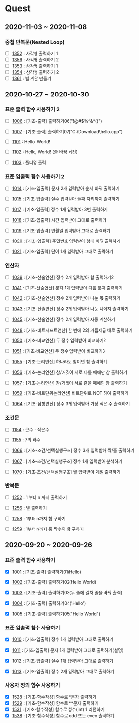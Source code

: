 # Quest

## 2020-11-03 ~ 2020-11-08
### 중첩 반복문(Nested Loop)
- [ ] [1352](https://codeup.kr/problem.php?id=1352) : 사각형 출력하기 1
- [ ] [1356](https://codeup.kr/problem.php?id=1352) : 사각형 출력하기 2
- [ ] [1353](https://codeup.kr/problem.php?id=1353) : 삼각형 출력하기 1
- [ ] [1354](https://codeup.kr/problem.php?id=1354) : 삼각형 출력하기 2
- [ ] [1361](https://codeup.kr/problem.php?id=1361) : 별 계단 만들기

## 2020-10-27 ~ 2020-10-30
### 표준 출력 함수 사용하기 2
- [ ] [1006](https://codeup.kr/problem.php?id=1006) : [기초-출력] 출력하기06("!@#$%^&*()")
- [ ] [1007](https://codeup.kr/problem.php?id=1007) : [기초-출력] 출력하기07("C:\Download\hello.cpp")
- [ ] [1101](https://codeup.kr/problem.php?id=1101) : Hello, World!
- [ ] [1102](https://codeup.kr/problem.php?id=1102) : Hello, World! (줄 바꿈 버전)
- [ ] [1103](https://codeup.kr/problem.php?id=1103) : 폴더명 출력


### 표준 입출력 함수 사용하기 2
- [ ] [1014](https://codeup.kr/problem.php?id=1014) : [기초-입출력] 문자 2개 입력받아 순서 바꿔 출력하기
- [ ] [1015](https://codeup.kr/problem.php?id=1015) : [기초-입출력] 실수 입력받아 둘째 자리까지 출력하기
- [ ] [1017](https://codeup.kr/problem.php?id=1017) : [기초-입출력] 정수 1개 입력받아 3번 출력하기
- [ ] [1018](https://codeup.kr/problem.php?id=1018) : [기초-입출력] 시간 입력받아 그대로 출력하기
- [ ] [1019](https://codeup.kr/problem.php?id=1019) : [기초-입출력] 연월일 입력받아 그대로 출력하기
- [ ] [1020](https://codeup.kr/problem.php?id=1020) : [기초-입출력] 주민번호 입력받아 형태 바꿔 출력하기
- [ ] [1021](https://codeup.kr/problem.php?id=1021) : [기초-입출력] 단어 1개 입력받아 그대로 출력하기


### 연산자
- [ ] [1039](https://codeup.kr/problem.php?id=1039) : [기초-산술연산] 정수 2개 입력받아 합 출력하기2
- [ ] [1041](https://codeup.kr/problem.php?id=1041) : [기초-산술연산] 문자 1개 입력받아 다음 문자 출력하기
- [ ] [1042](https://codeup.kr/problem.php?id=1042) : [기초-산술연산] 정수 2개 입력받아 나눈 몫 출력하기
- [ ] [1043](https://codeup.kr/problem.php?id=1043) : [기초-산술연산] 정수 2개 입력받아 나눈 나머지 출력하기
- [ ] [1045](https://codeup.kr/problem.php?id=1045) : [기초-산술연산] 정수 2개 입력받아 자동 계산하기
- [ ] [1048](https://codeup.kr/problem.php?id=1048) : [기초-비트시프트연산] 한 번에 2의 거듭제곱 배로 출력하기
- [ ] [1050](https://codeup.kr/problem.php?id=1050) : [기초-비교연산] 두 정수 입력받아 비교하기2
- [ ] [1051](https://codeup.kr/problem.php?id=1051) : [기초-비교연산] 두 정수 입력받아 비교하기3
- [ ] [1055](https://codeup.kr/problem.php?id=1055) : [기초-논리연산] 하나라도 참이면 참 출력하기
- [ ] [1056](https://codeup.kr/problem.php?id=1056) : [기초-논리연산] 참/거짓이 서로 다를 때에만 참 출력하기
- [ ] [1057](https://codeup.kr/problem.php?id=1057) : [기초-논리연산] 참/거짓이 서로 같을 때에만 참 출력하기
- [ ] [1059](https://codeup.kr/problem.php?id=1059) : [기초-비트단위논리연산] 비트단위로 NOT 하여 출력하기
- [ ] [1064](https://codeup.kr/problem.php?id=1063) : [기초-삼항연산] 정수 3개 입력받아 가장 작은 수 출력하기


### 조건문
- [ ] [1154](https://codeup.kr/problem.php?id=1154) : 큰수 - 작은수
- [ ] [1155](https://codeup.kr/problem.php?id=1155) : 7의 배수
- [ ] [1066](https://codeup.kr/problem.php?id=1066) : [기초-조건/선택실행구조] 정수 3개 입력받아 짝/홀 출력하기
- [ ] [1067](https://codeup.kr/problem.php?id=1067) : [기초-조건/선택실행구조] 정수 1개 입력받아 분석하기
- [ ] [1070](https://codeup.kr/problem.php?id=1070) : [기초-조건/선택실행구조] 월 입력받아 계절 출력하기


### 반복문
- [ ] [1252](https://codeup.kr/problem.php?id=1252) : 1 부터 n 까지 출력하기
- [ ] [1256](https://codeup.kr/problem.php?id=1256) : 별 출력하기
- [ ] [1258](https://codeup.kr/problem.php?id=1258) : 1부터 n까지 합 구하기
- [ ] [1259](https://codeup.kr/problem.php?id=1259) : 1부터 n까지 중 짝수의 합 구하기



## 2020-09-20 ~ 2020-09-26
### 표준 출력 함수 사용하기
- [x] [1001](https://codeup.kr/problem.php?id=1001) : [기초-출력] 출력하기01(Hello)
- [x] [1002](https://codeup.kr/problem.php?id=1002) : [기초-출력] 출력하기02(Hello World)
- [x] [1003](https://codeup.kr/problem.php?id=1003) : [기초-출력] 출력하기03(두 줄에 걸쳐 줄을 바꿔 출력)
- [x] [1004](https://codeup.kr/problem.php?id=1004) : [기초-출력] 출력하기04('Hello')
- [x] [1005](https://codeup.kr/problem.php?id=1005) : [기초-출력] 출력하기05("Hello World")


### 표준 입출력 함수 사용하기
- [x] [1010](https://codeup.kr/problem.php?id=1010) : [기초-입출력] 정수 1개 입력받아 그대로 출력하기
- [x] [1011](https://codeup.kr/problem.php?id=1011) : [기초-입출력] 문자 1개 입력받아 그대로 출력하기(설명)
- [x] [1012](https://codeup.kr/problem.php?id=1012) : [기초-입출력] 실수 1개 입력받아 그대로 출력하기
- [x] [1013](https://codeup.kr/problem.php?id=1013) : [기초-입출력] 정수 2개 입력받아 그대로 출력하기


### 사용자 정의 함수 사용하기
- [x] [1528](https://codeup.kr/problem.php?id=1528) : [기초-함수작성] 함수로 *문자 출력하기
- [x] [1529](https://codeup.kr/problem.php?id=1529) : [기초-함수작성] 함수로 **문자 출력하기
- [x] [1531](https://codeup.kr/problem.php?id=1531) : [기초-함수작성] 함수로 정수(int) 1 리턴하기
- [x] [1538](https://codeup.kr/problem.php?id=1538) : [기초-함수작성] 함수로 odd 또는 even 출력하기
